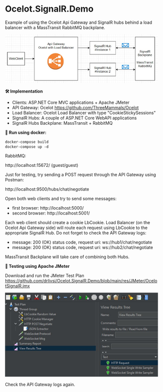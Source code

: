 # Ocelot.SignalR.Demo
Example of using the Ocelot Api Gateway and SignalR hubs behind a load balancer with a MassTransit RabbitMQ backplane.

![Ocelot.SignalR.Demo](/res/images/architecture.jpg?raw=true "Ocelot.SignalR.Demo")

**🛠️ Implementation**

- Clients: ASP.NET Core MVC applications + Apache JMeter
- API Gateway: Ocelot https://github.com/ThreeMammals/Ocelot
- Load Balancer: Ocelot Load Balancer with type "CookieStickySessions"
- SignalR Hubs: A couple of ASP.NET Core WebAPI applications
- SignalR Hubs Backplane: MassTransit + RabbitMQ

**🚀 Run using docker:**
```
docker-compose build
docker-compose up -d
```

RabbitMQ: 

http://localhost:15672/ (guest/guest)

Just for testing, try sending a POST request through the API Gateway using Postman: 

http://localhost:9500/hubs/chat/negotiate

Open both web clients and try to send some messages:

- first browser: http://localhost:5000/
- second browser: http://localhost:5001/

Each web client should create a cookie LbCookie. Load Balancer (on the Ocelot Api Gateway side) will route each request using LbCookie to the appropriate SignalR Hub. Do not forget to check the API Gateway logs:
- message: 200 (OK) status code, request uri: ws://hub1/chat/negotiate
- message: 200 (OK) status code, request uri: ws://hub2/chat/negotiate

MassTransit Backplane will take care of combining both Hubs.

**🚀 Testing using Apache JMeter**

Download and run the JMeter Test Plan 
https://github.com/drlivsi/Ocelot.SignalR.Demo/blob/main/res/JMeter/OcelotSignalR.jmx

![Ocelot.SignalR.Demo](/res/images/JMeter.jpg?raw=true "Ocelot.SignalR.Demo")

Check the API Gateway logs again.

